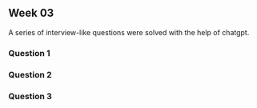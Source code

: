 ## Week 03

A series of interview-like questions were solved with the help of chatgpt. 

### Question 1

### Question 2

### Question 3
